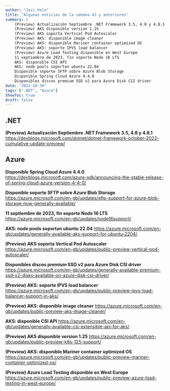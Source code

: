 ```yaml
---
author: "Javi Vela"
title: "Algunas noticias de la semana 43 y anteriores"
summary: >
    (Preview) Actualización Septiembre .NET Framework 3.5, 4.8 y 4.8.1
    (Preview) AKS disponible version 1.25
    (Preview) AKS soporta Vertical Pod Autoscaler
    (Preview) AKS: disponible image cleaner
    (Preview) AKS: disponible Mariner container optimized OS
    (Preview) AKS: soporte IPVS load balancer
    (Preview) Azure Load Testing disponible en West Europe
    11 septiembre de 2023, fin soporte Node 16 LTS
    AKS: disponible CSI API
    AKS: node pools soportan ubuntu 22.04
    Disponible soporte SFTP sobre Azure Blob Storage
    Disponible Spring Cloud Azure 4.4.0
    Disponibles discos premium SSD v2 para Azure Disk CSI driver
date: "2022-10-30"
tags: [".NET", "Azure"]
ShowToc: true
draft: false
---
```

## .NET
**(Preview) Actualización Septiembre .NET Framework 3.5, 4.8 y 4.8.1**
https://devblogs.microsoft.com/dotnet/dotnet-framework-october-2022-cumulative-update-preview/
<br/>
<!-- #dotnet #netframework #update #preview -->

## Azure
**Disponible Spring Cloud Azure 4.4.0**
https://devblogs.microsoft.com/azure-sdk/announcing-the-stable-release-of-spring-cloud-azure-version-4-4-0/
<br/>
<!-- #azure #springboot #java --> 

**Disponible soporte SFTP sobre Azure Blob Storage**
https://azure.microsoft.com/en-gb/updates/sftp-support-for-azure-blob-storage-now-generally-available/
<br/>
<!-- #azure #sftp #storage -->

**11 septiembre de 2023, fin soporte Node 16 LTS**
https://azure.microsoft.com/en-gb/updates/node16support/
<br/>
<!-- #azure #node #eol -->

**AKS: node pools soportan ubuntu 22.04**
https://azure.microsoft.com/en-gb/updates/generally-available-aks-support-for-ubuntu-2204/
<br/>
<!-- #azure #aks #ubuntu #k8s -->

**(Preview) AKS soporta Vertical Pod Autoscaler**
https://azure.microsoft.com/en-gb/updates/public-preview-vertical-pod-autoscaler/
<br/>
<!-- #azure #aks #autoscaler #vertical #k8s -->

**Disponibles discos premium SSD v2 para Azure Disk CSI driver**
https://azure.microsoft.com/en-gb/updates/generally-available-premium-ssd-v2-disks-available-on-azure-disk-csi-driver/
<br/>
<!-- #azure #aks #disk #csi #k8s -->

**(Preview) AKS: soporte IPVS load balancer**
https://azure.microsoft.com/en-gb/updates/public-preview-ipvs-load-balancer-support-in-aks/
<br/>
<!-- #azure #aks #ipvs #loadbalancer #k8s -->

**(Preview) AKS: disponible image cleaner**
https://azure.microsoft.com/en-gb/updates/public-preview-aks-image-cleaner/
<br/>
<!-- #azure #aks #image #cleaner k8s -->

**AKS: disponible CSI API**
https://azure.microsoft.com/en-gb/updates/generally-available-csi-extensible-api-for-aks/
<br/>
<!-- #azure #aks #api #csi #k8s -->

**(Preview) AKS disponible version 1.25**
https://azure.microsoft.com/en-gb/updates/public-preview-k8s-125-support/
<br/>
<!-- #azure #aks #k8s #preview #combiner -->

**(Preview) AKS: disponible Mariner container optimized OS**
https://azure.microsoft.com/en-gb/updates/public-preview-mariner-container-optimized-os/
<br/>
<!-- #azure #aks #preview #linux #k8s #mariner -->

**(Preview) Azure Load Testing disponible en West Europe**
https://azure.microsoft.com/en-gb/updates/public-preview-azure-load-testing-in-west-europe/
<br/>
<!-- #azure #testing #preview -->
